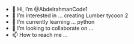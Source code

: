 - 👋 Hi, I’m @AbdelrahmanCode1
- 👀 I’m interested in ... creating Lumber tycoon 2
- 🌱 I’m currently learning ... python
- 💞️ I’m looking to collaborate on ...
- 📫 How to reach me ...

<!---
AbdelrahmanCode1/AbdelrahmanCode1 is a ✨ special ✨ repository because its `README.md` (this file) appears on your GitHub profile.
You can click the Preview link to take a look at your changes.
--->
